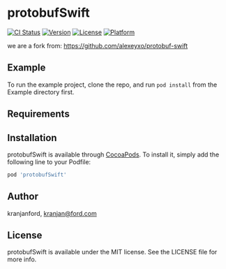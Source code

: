 # protobufSwift

[![CI Status](https://img.shields.io/travis/kranjanford/protobufSwift.svg?style=flat)](https://travis-ci.org/kranjanford/protobufSwift)
[![Version](https://img.shields.io/cocoapods/v/protobufSwift.svg?style=flat)](https://cocoapods.org/pods/protobufSwift)
[![License](https://img.shields.io/cocoapods/l/protobufSwift.svg?style=flat)](https://cocoapods.org/pods/protobufSwift)
[![Platform](https://img.shields.io/cocoapods/p/protobufSwift.svg?style=flat)](https://cocoapods.org/pods/protobufSwift)

we are a fork from: https://github.com/alexeyxo/protobuf-swift

## Example

To run the example project, clone the repo, and run `pod install` from the Example directory first.

## Requirements

## Installation

protobufSwift is available through [CocoaPods](https://cocoapods.org). To install
it, simply add the following line to your Podfile:

```ruby
pod 'protobufSwift'
```

## Author

kranjanford, kranjan@ford.com

## License

protobufSwift is available under the MIT license. See the LICENSE file for more info.
